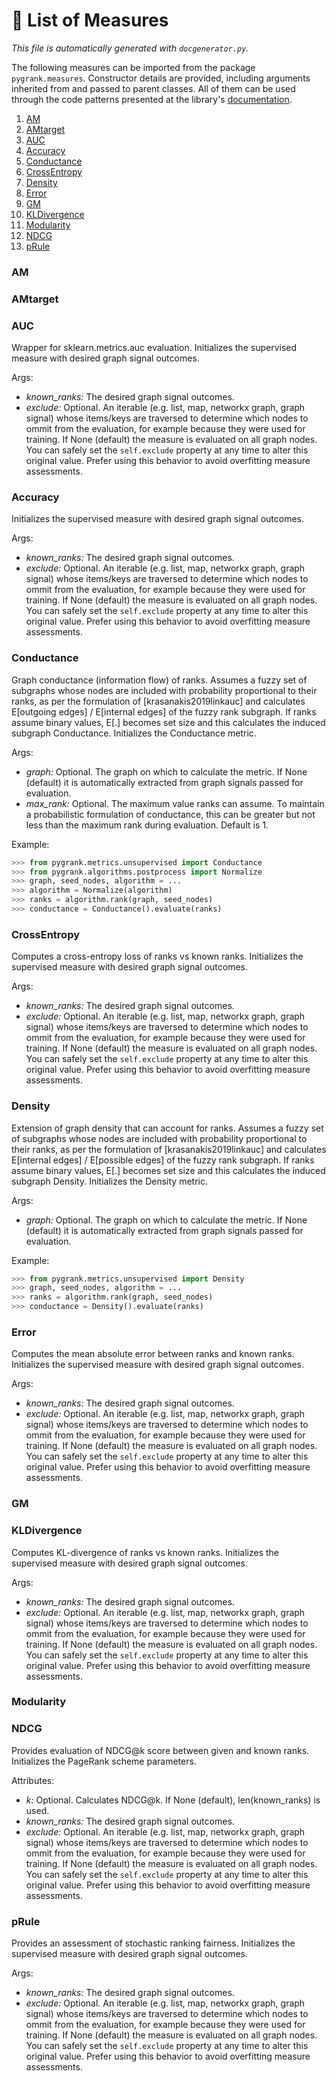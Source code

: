 # :scroll: List of Measures
*This file is automatically generated with `docgenerator.py`.*

The following measures can be imported from the package `pygrank.measures`.
Constructor details are provided, including arguments inherited from and passed to parent classes.
All of them can be used through the code patterns presented at the library's [documentation](documentation.md).  
1. [AM](#am)
2. [AMtarget](#amtarget)
3. [AUC](#auc)
4. [Accuracy](#accuracy)
5. [Conductance](#conductance)
6. [CrossEntropy](#crossentropy)
7. [Density](#density)
8. [Error](#error)
9. [GM](#gm)
10. [KLDivergence](#kldivergence)
11. [Modularity](#modularity)
12. [NDCG](#ndcg)
13. [pRule](#prule)

### AM 
 

### AMtarget 
 

### AUC 

Wrapper for sklearn.metrics.auc evaluation. 
Initializes the supervised measure with desired graph signal outcomes. 

Args: 
 * *known_ranks:* The desired graph signal outcomes. 
 * *exclude:* Optional. An iterable (e.g. list, map, networkx graph, graph signal) whose items/keys are traversed to determine which nodes to ommit from the evaluation, for example because they were used for training. If None (default) the measure is evaluated on all graph nodes. You can safely set the `self.exclude` property at any time to alter this original value. Prefer using this behavior to avoid overfitting measure assessments. 

### Accuracy 
 
Initializes the supervised measure with desired graph signal outcomes. 

Args: 
 * *known_ranks:* The desired graph signal outcomes. 
 * *exclude:* Optional. An iterable (e.g. list, map, networkx graph, graph signal) whose items/keys are traversed to determine which nodes to ommit from the evaluation, for example because they were used for training. If None (default) the measure is evaluated on all graph nodes. You can safely set the `self.exclude` property at any time to alter this original value. Prefer using this behavior to avoid overfitting measure assessments. 

### Conductance 

Graph conductance (information flow) of ranks. 
Assumes a fuzzy set of subgraphs whose nodes are included with probability proportional to their ranks, 
as per the formulation of [krasanakis2019linkauc] and calculates E[outgoing edges] / E[internal edges] of 
the fuzzy rank subgraph. 
If ranks assume binary values, E[.] becomes set size and this calculates the induced subgraph Conductance. 
Initializes the Conductance metric. 

Args: 
 * *graph:* Optional. The graph on which to calculate the metric. If None (default) it is automatically extracted from graph signals passed for evaluation. 
 * *max_rank:* Optional. The maximum value ranks can assume. To maintain a probabilistic formulation of conductance, this can be greater but not less than the maximum rank during evaluation. Default is 1. 

Example:

```python 
>>> from pygrank.metrics.unsupervised import Conductance 
>>> from pygrank.algorithms.postprocess import Normalize 
>>> graph, seed_nodes, algorithm = ... 
>>> algorithm = Normalize(algorithm) 
>>> ranks = algorithm.rank(graph, seed_nodes) 
>>> conductance = Conductance().evaluate(ranks) 
```


### CrossEntropy 

Computes a cross-entropy loss of ranks vs known ranks. 
Initializes the supervised measure with desired graph signal outcomes. 

Args: 
 * *known_ranks:* The desired graph signal outcomes. 
 * *exclude:* Optional. An iterable (e.g. list, map, networkx graph, graph signal) whose items/keys are traversed to determine which nodes to ommit from the evaluation, for example because they were used for training. If None (default) the measure is evaluated on all graph nodes. You can safely set the `self.exclude` property at any time to alter this original value. Prefer using this behavior to avoid overfitting measure assessments. 

### Density 

Extension of graph density that can account for ranks. 
Assumes a fuzzy set of subgraphs whose nodes are included with probability proportional to their ranks, 
as per the formulation of [krasanakis2019linkauc] and calculates E[internal edges] / E[possible edges] of 
the fuzzy rank subgraph. 
If ranks assume binary values, E[.] becomes set size and this calculates the induced subgraph Density. 
Initializes the Density metric. 

Args: 
 * *graph:* Optional. The graph on which to calculate the metric. If None (default) it is automatically extracted from graph signals passed for evaluation. 

Example:

```python 
>>> from pygrank.metrics.unsupervised import Density 
>>> graph, seed_nodes, algorithm = ... 
>>> ranks = algorithm.rank(graph, seed_nodes) 
>>> conductance = Density().evaluate(ranks) 
```


### Error 

Computes the mean absolute error between ranks and known ranks. 
Initializes the supervised measure with desired graph signal outcomes. 

Args: 
 * *known_ranks:* The desired graph signal outcomes. 
 * *exclude:* Optional. An iterable (e.g. list, map, networkx graph, graph signal) whose items/keys are traversed to determine which nodes to ommit from the evaluation, for example because they were used for training. If None (default) the measure is evaluated on all graph nodes. You can safely set the `self.exclude` property at any time to alter this original value. Prefer using this behavior to avoid overfitting measure assessments. 

### GM 
 

### KLDivergence 

Computes KL-divergence of ranks vs known ranks. 
Initializes the supervised measure with desired graph signal outcomes. 

Args: 
 * *known_ranks:* The desired graph signal outcomes. 
 * *exclude:* Optional. An iterable (e.g. list, map, networkx graph, graph signal) whose items/keys are traversed to determine which nodes to ommit from the evaluation, for example because they were used for training. If None (default) the measure is evaluated on all graph nodes. You can safely set the `self.exclude` property at any time to alter this original value. Prefer using this behavior to avoid overfitting measure assessments. 

### Modularity 
 

### NDCG 

Provides evaluation of NDCG@k score between given and known ranks. 
Initializes the PageRank scheme parameters. 

Attributes: 
 * *k:* Optional. Calculates NDCG@k. If None (default), len(known_ranks) is used. 
 * *known_ranks:* The desired graph signal outcomes. 
 * *exclude:* Optional. An iterable (e.g. list, map, networkx graph, graph signal) whose items/keys are traversed to determine which nodes to ommit from the evaluation, for example because they were used for training. If None (default) the measure is evaluated on all graph nodes. You can safely set the `self.exclude` property at any time to alter this original value. Prefer using this behavior to avoid overfitting measure assessments. 

### pRule 

Provides an assessment of stochastic ranking fairness. 
Initializes the supervised measure with desired graph signal outcomes. 

Args: 
 * *known_ranks:* The desired graph signal outcomes. 
 * *exclude:* Optional. An iterable (e.g. list, map, networkx graph, graph signal) whose items/keys are traversed to determine which nodes to ommit from the evaluation, for example because they were used for training. If None (default) the measure is evaluated on all graph nodes. You can safely set the `self.exclude` property at any time to alter this original value. Prefer using this behavior to avoid overfitting measure assessments. 
